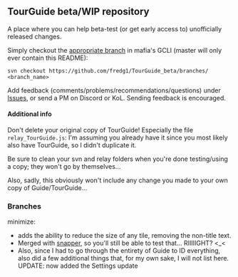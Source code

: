 ## TourGuide beta/WIP repository

A place where you can help beta-test (or get early access to) unofficially released changes.

Simply checkout the [appropriate branch](https://github.com/fredg1/TourGuide_beta/branches) in mafia's GCLI (master will only ever contain this README):

`svn checkout https://github.com/fredg1/TourGuide_beta/branches/ <branch_name>`

Add feedback (comments/problems/recommendations/questions) under [Issues](https://github.com/fredg1/TourGuide_beta/issues), or send a PM on Discord or KoL.
Sending feedback is encouraged.


#### Additional info
Don't delete your original copy of TourGuide! Especially the file `relay_TourGuide.js`: I'm assuming you already have it since you most likely also have TourGuide, so I didn't duplicate it.

Be sure to clean your svn and relay folders when you're done testing/using a copy; they won't go by themselves...


Also, sadly, this obviously won't include any change you made to your own copy of Guide/TourGuide...

### Branches

minimize:
  - adds the ability to reduce the size of any tile, removing the non-title text.
  - Merged with [snapper](https://github.com/cdrock/TourGuide/pull/48), so you'll still be able to test that... RIIIIIGHT? <_<
  - Also, since I had to go through the entirety of Guide to ID everything, also did a few additional things that, for my own sake, I will not list here.
  UPDATE: now added the Settings update
  
